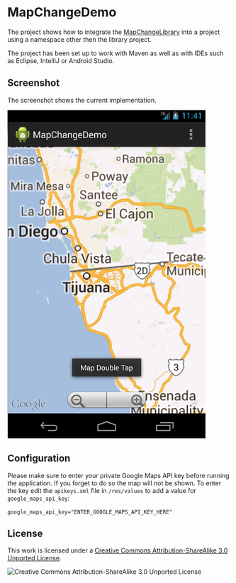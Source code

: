 MapChangeDemo
=============

The project shows how to integrate the [MapChangeLibrary][1] into a project
using a namespace other then the library project.

The project has been set up to work with Maven as well as with IDEs such as
Eclipse, IntelliJ or Android Studio.


Screenshot
----------

The screenshot shows the current implementation.

![MapChangeDemo](https://github.com/johnjohndoe/MapChangeDemo/raw/master/screenshot.png "MapChangeDemo")


Configuration
-------------

Please make sure to enter your private Google Maps API key before running the
application. If you forget to do so the map will not be shown. To enter the
key edit the `apikeys.xml` file in `/res/values` to add a value for `google_maps_api_key`:

    google_maps_api_key="ENTER_GOOGLE_MAPS_API_KEY_HERE"

License
-------

This work is licensed under a [Creative Commons Attribution-ShareAlike 3.0 Unported License][2].

![Creative Commons Attribution-ShareAlike 3.0 Unported License](http://i.creativecommons.org/l/by-sa/3.0/88x31.png "Creative Commons Attribution-ShareAlike 3.0 Unported License")


[1]: https://github.com/johnjohndoe/MapChange/commit/e48fdfd0d3683994c458a26993a249061d9bf3b1
[2]: http://creativecommons.org/licenses/by-sa/3.0/
